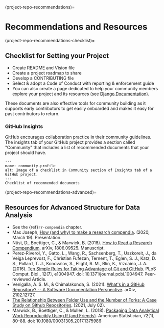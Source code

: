 (project-repo-recommendations)=
# Recommendations and Resources

(project-repo-recommendations-checklist)=
## Checklist for Setting your Project

* Create README and Vision file
* Create a project roadmap to share
* Develop a CONTRIBUTING file
* Select & adopt a Code of Conduct with reporting & enforcement guide
* You can also create a page dedicated to help your community members explore your project and its resources (see [Django Documentation](https://docs.djangoproject.com/)).

These documents are also effective tools for community building as it supports early contributors to get easily onboarded and makes it easy for past contributors to return.

### GitHub Insights

GitHub encourages collaboration practice in their community guidelines.
The insights tab of your GitHub project provides a section called "Community" that includes a list of recommended documents that your project should have.

```{figure} ../../figures/community-profile.png
---
name: community-profile
alt: Image of a checklist in Community section of Insights tab of a GitHub project.
---
Checklist of recommended documents
```

(project-repo-recommendations-advanced)=
## Resources for Advanced Structure for Data Analysis

- See the {ref}`rr-compendia` chapter.
- Max Joseph, [How (and why) to make a research compendia](https://mbjoseph.github.io/intro-research-compendia/#1). (2020, March 19). Presentation.
- Nüst, D., Boettiger, C., & Marwick, B. (2018). [How to Read a Research Compendium](https://arxiv.org/abs/1806.09525v1). arXiv, 1806.09525. Manuscript. 
- Perez-Riverol, Y., Gatto, L., Wang, R., Sachsenberg, T., Uszkoreit, J., da Veiga Leprevost, F.,  Christian Fufezan, Ternent, T., Eglen, S. J., Katz, D. S., Pollard, T. J., Konovalov, S., Flight, R. M., Blin, K., Vizcaíno, J. A. (2016). [Ten Simple Rules for Taking Advantage of Git and GitHub](https://journals.plos.org/ploscompbiol/article?id=10.1371/journal.pcbi.1004947). PLoS Comput. Biol., 12(7), e1004947. doi: 10.1371/journal.pcbi.1004947. Peer-reviewed Article.
- Venigalla, A. S. M., & Chimalakonda, S. (2021). [What's in a GitHub Repository? -- A Software Documentation Perspective](https://arxiv.org/abs/2102.12727v2). arXiv, 2102.12727.
- [The Relationship Between Folder Use and the Number of Forks: A Case Study on Github Repositories](http://citeseerx.ist.psu.edu/viewdoc/summary?doi=10.1.1.650.8150). (2021, July 02).
- Marwick, B., Boettiger, C., & Mullen, L. (2018). [Packaging Data Analytical Work Reproducibly Using R (and Friends)](https://www.tandfonline.com/doi/abs/10.1080/00031305.2017.1375986). American Statistician, 72(1), 80–88. doi: 10.1080/00031305.2017.1375986
